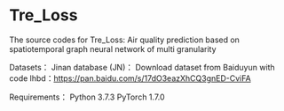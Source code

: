 # Tre_Loss
The source codes for Tre_Loss: Air quality prediction based on spatiotemporal graph neural network of multi granularity

Datasets：
Jinan database (JN)：
Download dataset from Baiduyun with code lhbd：https://pan.baidu.com/s/17dO3eazXhCQ3gnED-CviFA  




Requirements：
Python 3.7.3
PyTorch 1.7.0



